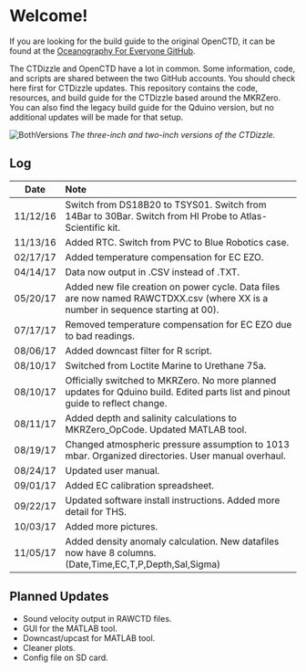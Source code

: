 # Welcome!
If you are looking for the build guide to the original OpenCTD, it can be found at the [Oceanography For Everyone GitHub](https://github.com/OceanographyforEveryone/OpenCTD).

The CTDizzle and OpenCTD have a lot in common. Some information, code, and scripts are shared between the two GitHub accounts. You should check here first for CTDizzle updates. This repository contains the code, resources, and build guide for the CTDizzle based around the MKRZero. You can also find the legacy build guide for the Qduino version, but no additional updates will be made for that setup. 

![BothVersions](https://github.com/CTDizzle/CTDizzle/blob/master/MKRZero/Documentation/Images/BothVersions.jpg)
*The three-inch and two-inch versions of the CTDizzle.*

## Log

|Date|Note|
|:---:|:---|
 |11/12/16| Switch from DS18B20 to TSYS01. Switch from 14Bar to 30Bar. Switch from HI Probe to Atlas-Scientific kit.
 |11/13/16| Added RTC. Switch from PVC to Blue Robotics case.
 |02/17/17| Added temperature compensation for EC EZO.|
 |04/14/17| Data now output in .CSV instead of .TXT.
 |05/20/17| Added new file creation on power cycle. Data files are now named RAWCTDXX.csv (where XX is a number in sequence starting at 00).
 |07/17/17| Removed temperature compensation for EC EZO due to bad readings.
 |08/06/17| Added downcast filter for R script.
 |08/10/17| Switched from Loctite Marine to Urethane 75a.
 |08/10/17| Officially switched to MKRZero. No more planned updates for Qduino build. Edited parts list and pinout guide to reflect change.
 |08/11/17| Added depth and salinity calculations to MKRZero_OpCode. Updated MATLAB tool.
 |08/19/17| Changed atmospheric pressure assumption to 1013 mbar. Organized directories. User manual overhaul.
 |08/24/17| Updated user manual.
 |09/01/17| Added EC calibration spreadsheet.
 |09/22/17| Updated software install instructions. Added more detail for THS.
 |10/03/17| Added more pictures.
 |11/05/17| Added density anomaly calculation. New datafiles now have 8 columns. (Date,Time,EC,T,P,Depth,Sal,Sigma)
 
 
## Planned Updates
- Sound velocity output in RAWCTD files.
- GUI for the MATLAB tool.
- Downcast/upcast for MATLAB tool.
- Cleaner plots.
- Config file on SD card.
